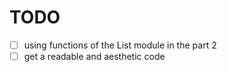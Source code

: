 # TODO

- [ ] using functions of the List module in the part 2
- [ ] get a readable and aesthetic code
